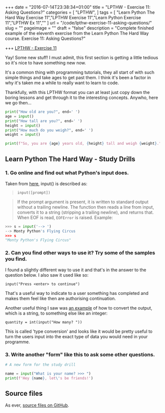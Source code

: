 +++
date = "2016-07-14T23:38:34+01:00"
title = "LPTHW - Exercise 11: Asking Questions?"
categories = [
  "LPTHW",
]
tags = [
  "Learn Python The Hard Way Exercise 11","LPTHW Exercise 11","Learn Python Exercise 11","LPTHW Ex 11",""
]
url = "/code/lpthw-exercise-11-asking-questions/"
slug = ""
pageimage = ""
draft = "false"
description = "Complete finished example of the eleventh exercise from the Learn Python The Hard Way course. Exercise 11: Asking Questions?"

+++
[LPTHW - Exercise 11](http://learnpythonthehardway.org/book/ex11.html)

Yay! Some new stuff! I must admit, this first section is getting a little tedious so it's nice to have something new now. 

It's a common thing with programming tutorials, they all start of with such simple things and take ages to get past them. I think it's been a factor in why it's taken me a while to really want to learn to code. 

Thankfully, with this LPTHW format you can at least just copy down the boring lessons and get through it to the interesting concepts. Anywho, here we go then...

```python 
print("How old are you?", end=' ')
age = input()
print("How tall are you?", end=' ')
height = input()
print("How much do you weigh?", end=' ')
weight = input()

print(f"So, you are {age} years old, {height} tall and weigh {weight}.")
```

## Learn Python The Hard Way - Study Drills

### 1. Go online and find out what Python's input does.

Taken from [here](https://docs.python.org/2/library/functions.html#raw_input), input() is described as:

> `input([prompt])`

> If the prompt argument is present, it is written to standard output without a trailing newline. The function then reads a line from input, converts it to a string (stripping a trailing newline), and returns that. When EOF is read, `EOFError` is raised. Example:
 
```python
>>> s = input('--> ')
--> Monty Python's Flying Circus
>>> s
"Monty Python's Flying Circus"
``` 

### 2. Can you find other ways to use it? Try some of the samples you find.

I found a slightly different way to use it and that's in the answer to the question below. I also saw it used like so:

`input("Press <enter> to continue")`

That's a useful way to indicate to a user something has completed and makes them feel like then are authorising continuation. 

Another useful thing I saw was [an example](https://mail.python.org/pipermail/tutor/2011-October/086079.html) of how to convert the output, which is a string, to something else like an integer:

`quantity = int(input("How many? "))`

This is called 'type conversion' and looks like it would be pretty useful to turn the users input into the exact type of data you would need in your programme. 

### 3. Write another "form" like this to ask some other questions.
 
```python
# A new form for the study drill

name = input("What is your name? >>> ")
print(f'Hey {name}, let\'s be friends!')
``` 

## Source files

As ever, [source files on GitHub](https://github.com/PuffinBlue/LPTHW).

